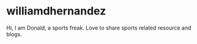 # williamdhernandez
Hi, I am Donald, a sports freak. Love to share sports related resource and blogs.

